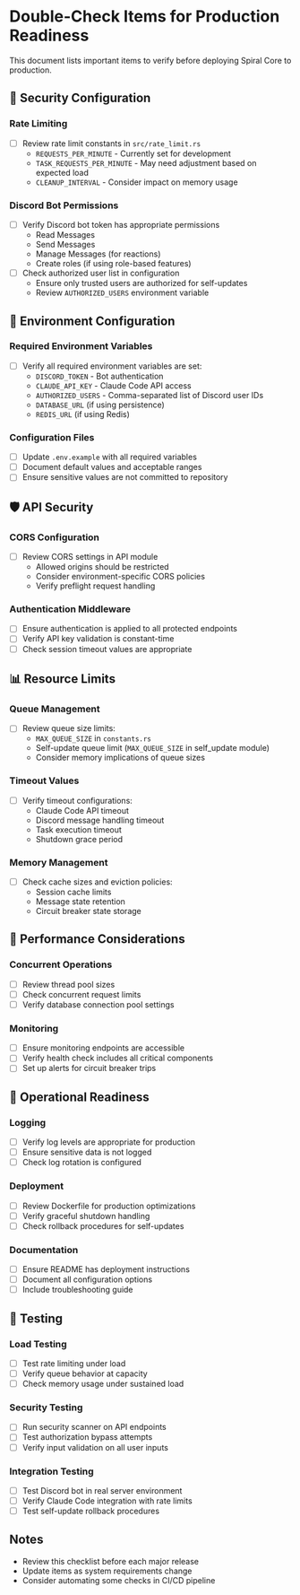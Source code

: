 # Double-Check Items for Production Readiness

This document lists important items to verify before deploying Spiral Core to production.

## 🔐 Security Configuration

### Rate Limiting

- [ ] Review rate limit constants in `src/rate_limit.rs`
  - `REQUESTS_PER_MINUTE` - Currently set for development
  - `TASK_REQUESTS_PER_MINUTE` - May need adjustment based on expected load
  - `CLEANUP_INTERVAL` - Consider impact on memory usage

### Discord Bot Permissions

- [ ] Verify Discord bot token has appropriate permissions
  - Read Messages
  - Send Messages
  - Manage Messages (for reactions)
  - Create roles (if using role-based features)
- [ ] Check authorized user list in configuration
  - Ensure only trusted users are authorized for self-updates
  - Review `AUTHORIZED_USERS` environment variable

## 🔧 Environment Configuration

### Required Environment Variables

- [ ] Verify all required environment variables are set:
  - `DISCORD_TOKEN` - Bot authentication
  - `CLAUDE_API_KEY` - Claude Code API access
  - `AUTHORIZED_USERS` - Comma-separated list of Discord user IDs
  - `DATABASE_URL` (if using persistence)
  - `REDIS_URL` (if using Redis)

### Configuration Files

- [ ] Update `.env.example` with all required variables
- [ ] Document default values and acceptable ranges
- [ ] Ensure sensitive values are not committed to repository

## 🛡️ API Security

### CORS Configuration

- [ ] Review CORS settings in API module
  - Allowed origins should be restricted
  - Consider environment-specific CORS policies
  - Verify preflight request handling

### Authentication Middleware

- [ ] Ensure authentication is applied to all protected endpoints
- [ ] Verify API key validation is constant-time
- [ ] Check session timeout values are appropriate

## 📊 Resource Limits

### Queue Management

- [ ] Review queue size limits:
  - `MAX_QUEUE_SIZE` in `constants.rs`
  - Self-update queue limit (`MAX_QUEUE_SIZE` in self_update module)
  - Consider memory implications of queue sizes

### Timeout Values

- [ ] Verify timeout configurations:
  - Claude Code API timeout
  - Discord message handling timeout
  - Task execution timeout
  - Shutdown grace period

### Memory Management

- [ ] Check cache sizes and eviction policies:
  - Session cache limits
  - Message state retention
  - Circuit breaker state storage

## 🚀 Performance Considerations

### Concurrent Operations

- [ ] Review thread pool sizes
- [ ] Check concurrent request limits
- [ ] Verify database connection pool settings

### Monitoring

- [ ] Ensure monitoring endpoints are accessible
- [ ] Verify health check includes all critical components
- [ ] Set up alerts for circuit breaker trips

## 📝 Operational Readiness

### Logging

- [ ] Verify log levels are appropriate for production
- [ ] Ensure sensitive data is not logged
- [ ] Check log rotation is configured

### Deployment

- [ ] Review Dockerfile for production optimizations
- [ ] Verify graceful shutdown handling
- [ ] Check rollback procedures for self-updates

### Documentation

- [ ] Ensure README has deployment instructions
- [ ] Document all configuration options
- [ ] Include troubleshooting guide

## 🧪 Testing

### Load Testing

- [ ] Test rate limiting under load
- [ ] Verify queue behavior at capacity
- [ ] Check memory usage under sustained load

### Security Testing

- [ ] Run security scanner on API endpoints
- [ ] Test authorization bypass attempts
- [ ] Verify input validation on all user inputs

### Integration Testing

- [ ] Test Discord bot in real server environment
- [ ] Verify Claude Code integration with rate limits
- [ ] Test self-update rollback procedures

## Notes

- Review this checklist before each major release
- Update items as system requirements change
- Consider automating some checks in CI/CD pipeline
